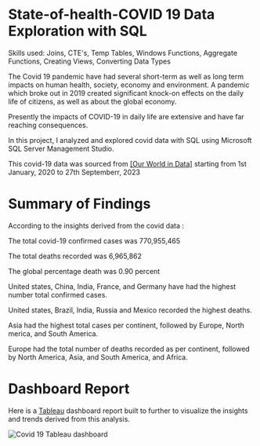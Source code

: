 # State-of-health-COVID 19 Data Exploration with SQL

Skills used: Joins, CTE's, Temp Tables, Windows Functions, Aggregate Functions, Creating Views, Converting Data Types

The Covid 19 pandemic have had several short-term as well as long term impacts on human health, society, economy and environment. A pandemic which broke out in 2019 created significant knock-on effects on the daily life of citizens, as well as about the global economy.

Presently the impacts of COVID-19 in daily life are extensive and have far reaching consequences.

In this project, I analyzed and explored covid data with SQL using Microsoft SQL Server Management Studio.

This covid-19 data was sourced from [[Our World in Data]](https://ourworldindata.org/covid-deaths) starting from 1st January, 2020 to 27th Septemberr, 2023


# Summary of Findings

According to the insights derived from the covid data :

The total covid-19 confirmed cases was 770,955,465

The total deaths recorded was 6,965,862

The global percentage death was 0.90 percent

United states, China, India, France, and Germany have had the highest number total confirmed cases.

United states, Brazil, India, Russia and Mexico recorded the highest deaths.

Asia had the highest total cases per continent, followed by Europe, North merica, and South America.

Europe had the total number of deaths recorded as per continent, followed by North America, Asia, and South America, and 	Africa.


# Dashboard Report

Here is a [Tableau](https://public.tableau.com/app/profile/john.ogunleye/viz/Covid19SummaryDashboard_16982400212410/Dashboard1)  dashboard report built to further to visualize the insights and trends derived from this analysis.



![Covid 19 Tableau dashboard](https://github.com/JohnOlufemi/State-of-health---Sql-Covid-Analysis-/assets/104203741/e171da78-9492-4a82-a8a5-255d78f24a53)





